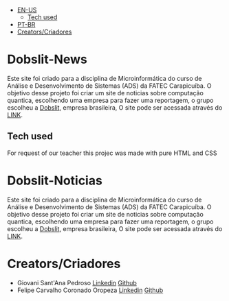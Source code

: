 - [EN-US](#-Dobslit-New)
  - [Tech used](#-Tech-used)
- [PT-BR](#-Dobslit-Noticias)
- [Creators/Criadores](#-Creators/Criadores)

# Dobslit-News

Este site foi criado para a disciplina de Microinformática do curso de Análise e Desenvolvimento de Sistemas (ADS) da FATEC Carapicuíba. O objetivo desse projeto foi criar um site de noticias sobre computação quantica, escolhendo uma empresa para fazer uma reportagem, o grupo escolheu a [Dobslit](https://dobslit.com/), empresa brasileira, O site pode ser acessada através do [LINK](https://felipeoropeza.github.io/Dobslit-Noticias/).

## Tech used

For request of our teacher this projec was made with pure HTML and CSS

# Dobslit-Noticias

Este site foi criado para a disciplina de Microinformática do curso de Análise e Desenvolvimento de Sistemas (ADS) da FATEC Carapicuíba. O objetivo desse projeto foi criar um site de noticias sobre computação quantica, escolhendo uma empresa para fazer uma reportagem, o grupo escolheu a [Dobslit](https://dobslit.com/), empresa brasileira, O site pode ser acessada através do [LINK](https://felipeoropeza.github.io/Dobslit-Noticias/).

# Creators/Criadores

- Giovani Sant'Ana Pedroso [Linkedin](https://br.linkedin.com/in/giovani-sant-ana) [Github](https://github.com/Giovani-SantAna-Pedroso)
- Felipe Carvalho Coronado Oropeza [Linkedin](https://br.linkedin.com/in/felipeoropeza) [Github](https://github.com/FelipeOropeza)
